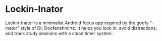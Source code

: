 # Lockin-Inator
Lockin-Inator is a minimalist Android focus app inspired by the goofy “-inator” style of Dr. Doofenshmirtz. It helps you lock in, avoid distractions, and track study sessions with a clean timer system.
